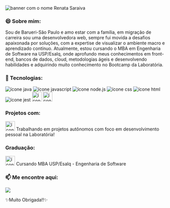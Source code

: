 
<img src="https://github.com/renatinhafront/renatinhafront/assets/107226201/7ab22832-3b55-40e8-b02a-a925648cf184" alt="banner com o nome Renata Saraiva">


### 😄 Sobre mim:
Sou de Barueri-São Paulo e amo estar com a família, em migração de carreira sou uma desenvolvedora web, sempre fui movida a desafios apaixonada por soluções, com a expertise de visualizar o ambiente macro e aprendizado contínuo. Atualmente, estou cursando o MBA em Engenharia de Software na USP/Esalq, onde aprofundo meus conhecimentos em front-end, bancos de dados, cloud, metodologias ágeis e desenvolvendo habilidades e adquirindo muito conhecimento no Bootcamp da Laboratória.

### 🌱 Tecnologias:
<img src="https://img.shields.io/badge/Java-ED8B00?style=for-the-badge&logo=openjdk&logoColor=white" alt="ícone java" >
<img src="https://img.shields.io/badge/JavaScript-F7DF1E?style=for-the-badge&logo=javascript&logoColor=black" alt="ícone javascript" >
<img src="https://img.shields.io/badge/Node.js-43853D?style=for-the-badge&logo=node.js&logoColor=white" alt="ícone node.js" >
<img src="https://img.shields.io/badge/CSS-239120?&style=for-the-badge&logo=css3&logoColor=white" alt="ícone css" >
<img src="https://img.shields.io/badge/HTML-239120?style=for-the-badge&logo=html5&logoColor=white" alt="ícone html" >
<img src="https://img.shields.io/badge/Jest-323330?style=for-the-badge&logo=Jest&logoColor=white" alt="ícone jest" >
<img src="https://github.com/renatinhafront/renatinhafront/assets/107226201/80145382-6fd8-4620-86f1-9da97191aad4" alt="ícone figma" width="30" height="30">
<img src="https://github.com/renatinhafront/renatinhafront/assets/107226201/3aaea765-7025-4815-b606-92d26cdc8ec2" alt="ícone trello" width="30" height="30">



### Projetos com:
<img src="https://github.com/renatinhafront/renatinhafront/assets/107226201/68450a11-19ca-4142-8402-06baa0592a46" alt="ícone laboratória" width="30" height="30">
Trabalhando em projetos autônomos com foco em desenvolvimento pessoal na Laboratória!

### Graduação:
<img src="https://github.com/renatinhafront/renatinhafront/assets/107226201/295cb160-3477-431f-8b09-7b6704e46d75" alt="ícone laboratória" width="30" height="30">
Cursando MBA USP/Esalq - Engenharia de Software


### 📫 Me encontre aqui:

[<img src="https://img.shields.io/badge/LinkedIn-0077B5?style=for-the-badge&logo=linkedin&logoColor=white" />](https://www.linkedin.com/in/renata-saraiva-santos/)


✨Muito Obrigada!!✨
